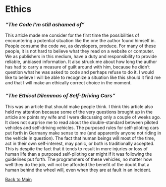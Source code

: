 # Ethics

### *“The Code I’m still ashamed of”*

This article made me consider for the first time the possibilities of encountering a potential situation like the one the author found himself in. People consume the code we, as developers, produce. For many of these people, it is not hard to believe what they read on a website or computer. We as publishers in this medium, have a duty and responsibility to provide reliable, unbiased information. It also struck me about how long the author has had to carry a measure of guilt around with him, because he didn’t question what he was asked to code and perhaps refuse to do it. I would like to believe I will be able to recognize a situation like this should it find me and that I will make an ethically correct choice in the moment.

### *“The Ethical Dilemmas of Self-Driving Cars”*

This was an article that should make people think. I think this article also held my attention because some of the very questions brought up in the article are points my wife and I were discussing only a couple of weeks ago. It does not surprise me to read about the double-standard between piloted vehicles and self-driving vehicles. The purposed rules for self-piloting cars put forth in Germany make sense to me (and apparently anyone not riding in the vehicle in question). The fact that human beings will most of the time, act in their own self-interest, may panic, or both is traditionally accepted. This is despite the fact that it tends to result in more injuries or loss of human life than a purposed self-piloting car might if it was following the guidelines put forth. The programmers of these vehicles, no matter how well they do the job, will not be afforded the benefit of the doubt that a human behind the wheel will, even when they are at fault in an incident. 


[Back to Main](../README.md)